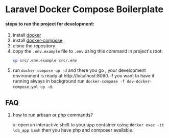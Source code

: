 # Laravel Docker Compose Boilerplate

#### steps to run the project for development:
1. install [docker](https://docs.docker.com/install/)
2. install [docker-compose](https://docs.docker.com/compose/install/)
3. clone the repository
8. copy the `.env.example` file to `.env` using this command in project's root:
   ```bash
   cp src/.env.example src/.env
   ```
9. run `docker-compose up -d` and there you go ;
your development environment is ready at http://localhost:8060. if you want to
 have it running always in background run
 `docker-compose -f dev-docker-compose.yml up -d`.

## FAQ
1. how to run artisan or php commands?

   a: open an interactive shell to your app container using `docker exec -it ldb_app bash` then you have php and composer available.
